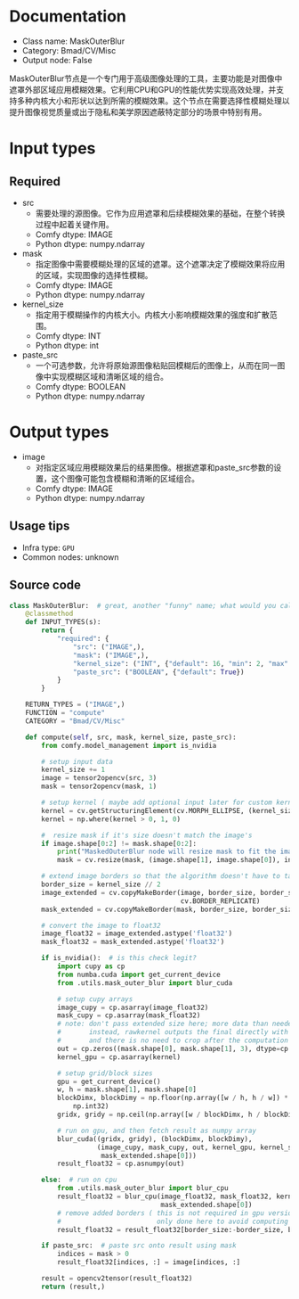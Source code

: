
# Documentation
- Class name: MaskOuterBlur
- Category: Bmad/CV/Misc
- Output node: False

MaskOuterBlur节点是一个专门用于高级图像处理的工具，主要功能是对图像中遮罩外部区域应用模糊效果。它利用CPU和GPU的性能优势实现高效处理，并支持多种内核大小和形状以达到所需的模糊效果。这个节点在需要选择性模糊处理以提升图像视觉质量或出于隐私和美学原因遮蔽特定部分的场景中特别有用。

# Input types
## Required
- src
    - 需要处理的源图像。它作为应用遮罩和后续模糊效果的基础，在整个转换过程中起着关键作用。
    - Comfy dtype: IMAGE
    - Python dtype: numpy.ndarray
- mask
    - 指定图像中需要模糊处理的区域的遮罩。这个遮罩决定了模糊效果将应用的区域，实现图像的选择性模糊。
    - Comfy dtype: IMAGE
    - Python dtype: numpy.ndarray
- kernel_size
    - 指定用于模糊操作的内核大小。内核大小影响模糊效果的强度和扩散范围。
    - Comfy dtype: INT
    - Python dtype: int
- paste_src
    - 一个可选参数，允许将原始源图像粘贴回模糊后的图像上，从而在同一图像中实现模糊区域和清晰区域的组合。
    - Comfy dtype: BOOLEAN
    - Python dtype: numpy.ndarray

# Output types
- image
    - 对指定区域应用模糊效果后的结果图像。根据遮罩和paste_src参数的设置，这个图像可能包含模糊和清晰的区域组合。
    - Comfy dtype: IMAGE
    - Python dtype: numpy.ndarray


## Usage tips
- Infra type: `GPU`
- Common nodes: unknown


## Source code
```python
class MaskOuterBlur:  # great, another "funny" name; what would you call this?
    @classmethod
    def INPUT_TYPES(s):
        return {
            "required": {
                "src": ("IMAGE",),
                "mask": ("IMAGE",),
                "kernel_size": ("INT", {"default": 16, "min": 2, "max": 150, "step": 2}),
                "paste_src": ("BOOLEAN", {"default": True})
            }
        }

    RETURN_TYPES = ("IMAGE",)
    FUNCTION = "compute"
    CATEGORY = "Bmad/CV/Misc"

    def compute(self, src, mask, kernel_size, paste_src):
        from comfy.model_management import is_nvidia

        # setup input data
        kernel_size += 1
        image = tensor2opencv(src, 3)
        mask = tensor2opencv(mask, 1)

        # setup kernel ( maybe add optional input later for custom kernel? )
        kernel = cv.getStructuringElement(cv.MORPH_ELLIPSE, (kernel_size, kernel_size))
        kernel = np.where(kernel > 0, 1, 0)

        #  resize mask if it's size doesn't match the image's
        if image.shape[0:2] != mask.shape[0:2]:
            print("MaskedOuterBlur node will resize mask to fit the image.")
            mask = cv.resize(mask, (image.shape[1], image.shape[0]), interpolation=cv.INTER_LINEAR)

        # extend image borders so that the algorithm doesn't have to take them into account
        border_size = kernel_size // 2
        image_extended = cv.copyMakeBorder(image, border_size, border_size, border_size, border_size,
                                           cv.BORDER_REPLICATE)
        mask_extended = cv.copyMakeBorder(mask, border_size, border_size, border_size, border_size, cv.BORDER_REPLICATE)

        # convert the image to float32
        image_float32 = image_extended.astype('float32')
        mask_float32 = mask_extended.astype('float32')

        if is_nvidia():  # is this check legit?
            import cupy as cp
            from numba.cuda import get_current_device
            from .utils.mask_outer_blur import blur_cuda

            # setup cupy arrays
            image_cupy = cp.asarray(image_float32)
            mask_cupy = cp.asarray(mask_float32)
            # note: don't pass extended size here; more data than needed to retrieve from gpu.
            #       instead, rawkernel outputs the final directly with the kernel size in mind
            #       and there is no need to crop after the computation
            out = cp.zeros((mask.shape[0], mask.shape[1], 3), dtype=cp.float32)
            kernel_gpu = cp.asarray(kernel)

            # setup grid/block sizes
            gpu = get_current_device()
            w, h = mask.shape[1], mask.shape[0]
            blockDimx, blockDimy = np.floor(np.array([w / h, h / w]) * gpu.MAX_THREADS_PER_BLOCK ** (1 / 2)).astype(
                np.int32)
            gridx, gridy = np.ceil(np.array([w / blockDimx, h / blockDimy])).astype(np.int32)

            # run on gpu, and then fetch result as numpy array
            blur_cuda((gridx, gridy), (blockDimx, blockDimy),
                      (image_cupy, mask_cupy, out, kernel_gpu, kernel_size, mask_extended.shape[1],
                       mask_extended.shape[0]))
            result_float32 = cp.asnumpy(out)

        else:  # run on cpu
            from .utils.mask_outer_blur import blur_cpu
            result_float32 = blur_cpu(image_float32, mask_float32, kernel, kernel_size, mask_extended.shape[1],
                                      mask_extended.shape[0])
            # remove added borders ( this is not required in gpu version;
            #                        only done here to avoid computing two sets of coordinates for every pixel )
            result_float32 = result_float32[border_size:-border_size, border_size:-border_size, :]

        if paste_src:  # paste src onto result using mask
            indices = mask > 0
            result_float32[indices, :] = image[indices, :]

        result = opencv2tensor(result_float32)
        return (result,)

```
